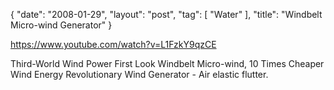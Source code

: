 {
   "date": "2008-01-29",
   "layout": "post",
   "tag": [
      "Water"
   ],
   "title": "Windbelt Micro-wind Generator"
}

https://www.youtube.com/watch?v=L1FzkY9qzCE  

Third-World Wind Power First Look Windbelt Micro-wind, 10 Times Cheaper Wind Energy Revolutionary Wind Generator - Air elastic flutter.